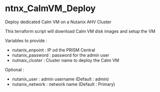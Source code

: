 # ntnx_CalmVM_Deploy
Deploy dedicated Calm VM on a Nutanix AHV Cluster 

This terraform script will download Calm VM disk images and setup the VM

Variables to provide :
- nutanix_enpoint : IP od the PRISM Central
- nutanix_password : password for the admin user
- nutnaix_cluster : Cluster name to deploy the Calm VM

Optional : 
- nutanix_user : admin username (Default : admin)
- nutanix_network : network name (Default : Primary)
